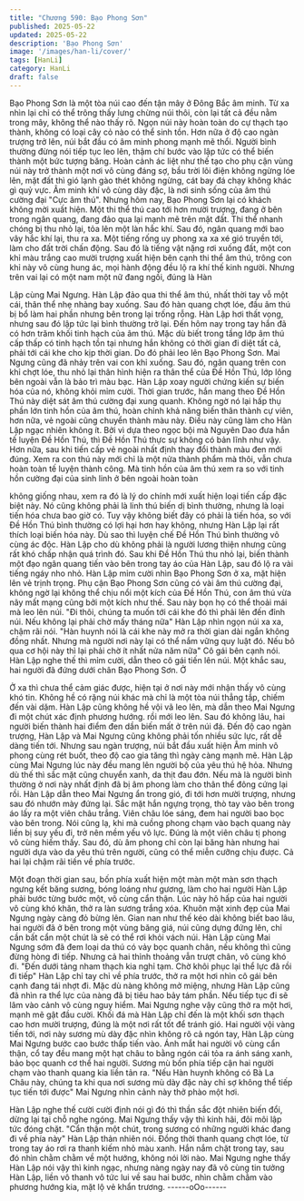 ```yaml
---
title: "Chương 590: Bạo Phong Sơn"
published: 2025-05-22
updated: 2025-05-22
description: 'Bạo Phong Sơn'
image: '/images/han-li/cover/'
tags: [HanLi]
category: HanLi
draft: false
---
```


Bạo Phong Sơn là một tòa núi cao đến tận mây ở Đông Bắc âm
minh. Từ xa nhìn lại chỉ có thể trông thấy lưng chừng núi thôi, còn
lại tất cả đều nằm trong mây, không thể nào thấy rõ.
Ngọn núi này hoàn toàn do cự thạch tạo thành, không có loại cây
cỏ nào có thể sinh tồn. Hơn nữa ở độ cao ngàn trượng trở lên,
núi bắt đầu có âm minh phong mạnh mẽ thổi. Người bình thường
đừng nói tiếp tục leo lên, thậm chí bước vào lập tức có thể biến
thành một bức tượng băng.
Hoàn cảnh ác liệt như thế tạo cho phụ cận vùng núi này trở thành
một nơi vô cùng đáng sợ, bầu trời lôi điện không ngừng lóe lên,
mặt đất thì gió lạnh gào thét không ngừng, cát bay đá chạy không
khác gì quỷ vực.
Âm minh khí vô cùng dày đặc, là nơi sinh sống của âm thú cường
đại "Cực âm thú".
Nhưng hôm nay, Bạo Phong Sơn lại có khách không mời xuất
hiện.
Một thi thể thú cao tới hơn mười trượng, đang ở bên trong ngân
quang, đang đảo qua lại mạnh mẽ trên mặt đất. Thi thể nhanh
chóng bị thu nhỏ lại, tỏa lên một làn hắc khí. Sau đó, ngân quang
mới bao vây hắc khí lại, thu ra xa.
Một tiếng rống uy phong xa xa xé gió truyền tới, làm cho đất trời
chấn động.
Sau đó là tiếng vật nặng rơi xuống đất, một con khỉ màu trắng cao
mười trượng xuất hiện bên cạnh thi thể âm thú, trông con khỉ này
vô cùng hung ác, mọi hành động đều lộ ra khí thế kinh người.
Nhưng trên vai lại có một nam một nữ đang ngồi, đúng là Hàn

Lập cùng Mai Ngưng.
Hàn Lập đảo qua thi thể âm thú, nhất thời tay vỗ một cái, thân thể
nhẹ nhàng bay xuống.
Sau đó hàn quang chợt lóe, đầu âm thú bị bổ làm hai phần nhưng
bên trong lại trống rỗng.
Hàn Lập hơi thất vọng, nhưng sau đó lập tức lại bình thường trở
lại.
Đến hôm nay trong tay hắn đã có hơn trăm khối tinh hạch của âm
thú. Mặc dù biết trong tầng lớp âm thú cấp thấp có tinh hạch tồn
tại nhưng hắn không có thời gian đi diệt tất cả, phải tới cái khe
cho kịp thời gian. Do đó phải leo lên Bạo Phong Sơn.
Mai Ngưng cũng đã nhảy trên vai con khỉ xuống.
Sau đó, ngân quang trên con khỉ chợt lóe, thu nhỏ lại thân hình
hiện ra thân thể của Đề Hồn Thú, lớp lông bên ngoài vẫn là bảo
trì màu bạc.
Hàn Lập xoay người chứng kiến sự biến hóa của nó, không khỏi
mỉm cười.
Thời gian trước, hắn mang theo Đề Hồn Thú này diệt sát âm thú
cường đại xung quanh. Không ngờ nó lại hấp thụ phần lớn tinh
hồn của âm thú, hoàn chỉnh khả năng biến thân thành cự viên,
hơn nữa, vẻ ngoài cũng chuyển thành màu này.
Điều này cũng làm cho Hàn Lập ngạc nhiên không ít.
Bởi vì dựa theo ngọc bội mà Nguyên Dao đưa hắn tế luyện Đề
Hồn Thú, thì Đề Hồn Thú thực sự không có bản lĩnh như vậy. Hơn
nữa, sau khi tiến cấp vẻ ngoài nhất định thay đổi thành màu đen
mới đúng.
Xem ra con thú này mới chỉ là một nửa thành phẩm mà thôi, vẫn
chưa hoàn toàn tế luyện thành công. Mà tinh hồn của âm thú xem
ra so với tinh hồn cường đại của sinh linh ở bên ngoài hoàn toàn

không giống nhau, xem ra đó là lý do chính mới xuất hiện loại tiến
cấp đặc biệt này.
Nó cũng không phải là linh thú biến dị bình thường, nhưng là loại
tiến hóa chưa bao giờ có.
Tuy vậy không biết đây có phải là tiến hóa, so với Đề Hồn Thú
bình thường có lợi hại hơn hay không, nhưng Hàn Lập lại rất
thích loại biến hóa này.
Dù sao thì luyện chế Đề Hồn Thú bình thường vô cùng ác độc.
Hàn Lập cho dù không phải là người lương thiện nhưng cũng rất
khó chấp nhận quá trình đó.
Sau khi Đề Hồn Thú thu nhỏ lại, biến thành một đạo ngân quang
tiến vào bên trong tay áo của Hàn Lập, sau đó lộ ra vài tiếng ngáy
nho nhỏ.
Hàn Lập mỉm cười nhìn Bạo Phong Sơn ở xa, mặt hiện lên vẻ
trịnh trọng.
Phụ cận Bạo Phong Sơn cũng có vài âm thú cường đại, không
ngờ lại không thể chịu nổi một kích của Đề Hồn Thú, con âm thú
vừa nãy mất mạng cũng bởi một kích như thế.
Sau này bọn họ có thể thoải mái mà leo lên núi.
"Đi thôi, chúng ta muốn tới cái khe đó thì phải lên đến đỉnh núi.
Nếu không lại phải chờ mấy tháng nữa" Hàn Lập nhìn ngọn núi xa
xa, chậm rãi nói.
"Hàn huynh nói là cái khe này mở ra thời gian dài ngắn không
đồng nhất. Nhưng mà người nơi này lại có thể nắm vững quy luật
đó. Nếu bỏ qua cơ hội này thì lại phải chờ ít nhất nửa năm nữa"
Cô gái bên cạnh nói.
Hàn Lập nghe thế thì mỉm cười, dẫn theo cô gái tiến lên núi.
Một khắc sau, hai người đã đứng dưới chân Bạo Phong Sơn.
Ở

Ở xa thì chưa thể cảm giác được, hiện tại ở nơi này mới nhận
thấy vô cùng khó tin.
Không hề có rặng núi khác mà chỉ là một tòa núi thẳng tắp, chiếm
đến vài dặm.
Hàn Lập cũng không hề vội vã leo lên, mà dẫn theo Mai Ngưng đi
một chút xác định phương hướng. rồi mới leo lên.
Sau đó không lâu, hai người biến thành hai điểm đen dần biến
mất ở trên núi đá.
Đến độ cao ngàn trượng, Hàn Lập và Mai Ngưng cũng không
phải tốn nhiều sức lực, rất dễ dàng tiến tới.
Nhưng sau ngàn trượng, núi bắt đầu xuất hiện Âm minh vô phong
cùng rét buốt, theo độ cao gia tăng thì ngày càng mạnh mẽ.
Hàn Lập cùng Mai Ngưng lúc này đều mang lên người bộ của yêu
thú hệ hỏa. Nhưng dù thế thì sắc mặt cũng chuyển xanh, da thịt
đau đớn.
Nếu mà là người bình thường ở nơi này nhất định đã bị âm phong
làm cho thân thể đông cứng lại rồi.
Hàn Lập dẫn theo Mai Ngưng ẩn trong gió, đi tới hơn mười
trượng, nhưng sau đó nhướn mày đứng lại.
Sắc mặt hắn ngựng trọng, thò tay vào bên trong áo lấy ra một
viên châu trắng. Viên châu lóe sáng, đem hai người bao bọc vào
bên trong.
Nói cũng lạ, khi mà cuồng phong chạm vào bạch quang này liền
bị suy yếu đi, trở nên mềm yếu vô lực. Đúng là một viên châu tị
phong vô cùng hiếm thấy.
Sau đó, dù âm phong chỉ còn lại băng hàn nhưng hai người dựa
vào da yêu thú trên người, cũng có thể miễn cưỡng chịu được.
Cả hai lại chậm rãi tiến về phía trước.

Một đoạn thời gian sau, bốn phía xuất hiện một màn một màn sơn
thạch ngưng kết băng sương, bóng loáng như gương, làm cho
hai người Hàn Lập phải bước từng bước một, vô cùng cẩn thận.
Lúc này hô hấp của hai người vô cùng khó khăn, thở ra làn
sương trắng xóa. Khuôn mặt xinh đẹp của Mai Ngưng ngày càng
đỏ bừng lên.
Gian nan như thế kéo dài không biết bao lâu, hai người đã ở bên
trong một vùng băng giá, núi cũng dựng đứng lên, chỉ cần bất cẩn
một chút là sẽ có thể rơi khỏi vách núi.
Hàn Lập cùng Mai Ngưng sớm đã đem loại da thú có vảy bọc
quanh chân, nếu không thì cũng đừng hòng đi tiếp. Nhưng cả hai
thỉnh thoảng vẫn trượt chân, vô cùng khó đi.
"Đến dưới tảng nham thạch kia nghỉ tạm. Chờ khôi phục lại thể
lực đã rồi đi tiếp" Hàn Lập chỉ tay chỉ về phía trước, thở ra một hơi
nhìn cô gái bên cạnh đang tái nhợt đi.
Mặc dù nàng không mở miệng, nhưng Hàn Lập cũng đã nhìn ra
thể lực của nàng đã bị tiêu hao bảy tám phần. Nếu tiếp tục đi sẽ
lâm vào cảnh vô cùng nguy hiểm.
Mai Ngưng nghe vậy cũng thở ra một hơi, mạnh mẽ gật đầu cười.
Khối đá mà Hàn Lập chỉ đến là một khối sơn thạch cao hơn mười
trượng, đúng là một nơi rất tốt để tránh gió. Hai người vội vàng
tiến tới, nơi này sương mù dày đặc nhìn không rõ cả ngón tay,
Hàn Lập cùng Mai Ngưng bước cao bước thấp tiến vào.
Ánh mắt hai người vô cùng cẩn thận, cổ tay đều mang một hạt
châu to bằng ngón cái tỏa ra ánh sáng xanh, bảo bọc quanh cơ
thể hai người. Sương mù bốn phía tiếp cận hai người chạm vào
thanh quang kia liền tản ra.
"Nếu Hàn huynh không có Bà La Châu này, chúng ta khi qua nơi
sương mù dày đặc này chỉ sợ không thể tiếp tục tiến tới được"
Mai Ngưng nhìn cảnh này thở phào một hơi.

Hàn Lập nghe thế cười cười định nói gì đó thì thần sắc đột nhiên
biến đổi, dừng lại tại chỗ nghe ngóng.
Mai Ngưng thấy vậy thì kinh hãi, đôi môi lập tức đóng chặt.
"Cẩn thận một chút, trong sương có những người khác đang đi về
phía này" Hàn Lập thản nhiên nói.
Đồng thời thanh quang chợt lóe, từ trong tay áo rơi ra thanh kiếm
nhỏ màu xanh. Hắn nắm chặt trong tay, sau đó nhìn chằm chằm
về một hướng, không nói lời nào.
Mai Ngưng nghe thấy Hàn Lập nói vậy thì kinh ngạc, nhưng nàng
ngày nay đã vô cùng tin tưởng Hàn Lập, liền vô thanh vô tức lui
về sau hai bước, nhìn chằm chằm vào phương hướng kia, mặt lộ
vẻ khẩn trương.
------oOo------

